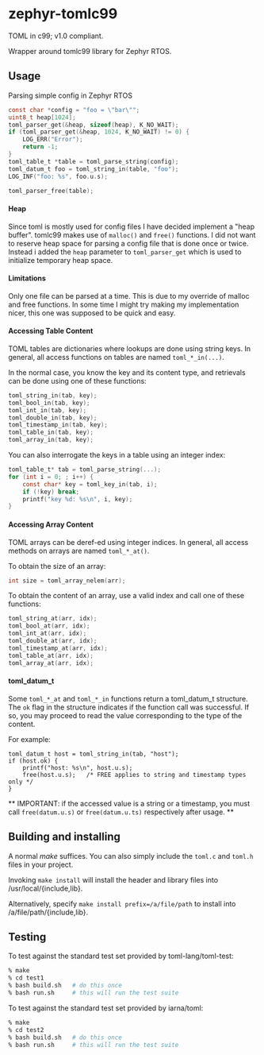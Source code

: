 # zephyr-tomlc99

TOML in c99; v1.0 compliant.

Wrapper around tomlc99 library for Zephyr RTOS.

## Usage

Parsing simple config in Zephyr RTOS

```c
const char *config = "foo = \"bar\"";
uint8_t heap[1024];
toml_parser_get(&heap, sizeof(heap), K_NO_WAIT);
if (toml_parser_get(&heap, 1024, K_NO_WAIT) != 0) {
    LOG_ERR("Error");
    return -1;
}
toml_table_t *table = toml_parse_string(config);
toml_datum_t foo = toml_string_in(table, "foo");
LOG_INF("foo: %s", foo.u.s);

toml_parser_free(table);
```

#### Heap

Since toml is mostly used for config files I have decided implement a "heap buffer".
tomlc99 makes use of `malloc()` and `free()` functions. I did not want to reserve
heap space for parsing a config file that is done once or twice. Instead i added the `heap`
parameter to `toml_parser_get` which is used to initialize temporary heap space.

#### Limitations

Only one file can be parsed at a time. This is due to my override of malloc and free functions.
In some time I might try making my implementation nicer, this one was supposed to be quick and easy.


#### Accessing Table Content

TOML tables are dictionaries where lookups are done using string keys. In
general, all access functions on tables are named `toml_*_in(...)`.

In the normal case, you know the key and its content type, and retrievals can be done
using one of these functions:
```c
toml_string_in(tab, key);
toml_bool_in(tab, key);
toml_int_in(tab, key);
toml_double_in(tab, key);
toml_timestamp_in(tab, key);
toml_table_in(tab, key);
toml_array_in(tab, key);
```

You can also interrogate the keys in a table using an integer index:
```c
toml_table_t* tab = toml_parse_string(...);
for (int i = 0; ; i++) {
    const char* key = toml_key_in(tab, i);
    if (!key) break;
    printf("key %d: %s\n", i, key);
}
```

#### Accessing Array Content

TOML arrays can be deref-ed using integer indices. In general, all access methods on arrays are named `toml_*_at()`.

To obtain the size of an array:
```c
int size = toml_array_nelem(arr);
```

To obtain the content of an array, use a valid index and call one of these functions:
```c
toml_string_at(arr, idx);
toml_bool_at(arr, idx);
toml_int_at(arr, idx);
toml_double_at(arr, idx);
toml_timestamp_at(arr, idx);
toml_table_at(arr, idx);
toml_array_at(arr, idx);
```

#### toml_datum_t

Some `toml_*_at` and `toml_*_in` functions return a toml_datum_t
structure. The `ok` flag in the structure indicates if the function
call was successful. If so, you may proceed to read the value
corresponding to the type of the content.

For example:
```
toml_datum_t host = toml_string_in(tab, "host");
if (host.ok) {
	printf("host: %s\n", host.u.s);
	free(host.u.s);   /* FREE applies to string and timestamp types only */
}
```

** IMPORTANT: if the accessed value is a string or a timestamp, you must call `free(datum.u.s)` or `free(datum.u.ts)` respectively after usage. **

## Building and installing

A normal *make* suffices. You can also simply include the
`toml.c` and `toml.h` files in your project.

Invoking `make install` will install the header and library files into
/usr/local/{include,lib}.

Alternatively, specify `make install prefix=/a/file/path` to install into
/a/file/path/{include,lib}.

## Testing

To test against the standard test set provided by toml-lang/toml-test:

```sh
% make
% cd test1
% bash build.sh   # do this once
% bash run.sh     # this will run the test suite
```


To test against the standard test set provided by iarna/toml:

```sh
% make
% cd test2
% bash build.sh   # do this once
% bash run.sh     # this will run the test suite
```